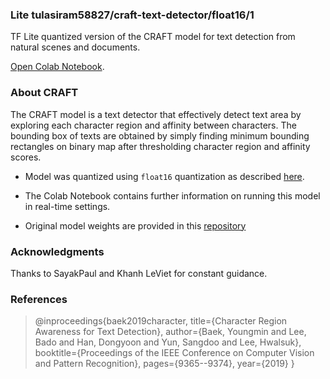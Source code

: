 ### Lite tulasiram58827/craft-text-detector/float16/1

TF Lite quantized version of the CRAFT model for text detection from natural scenes and documents.

<!-- parent-model: tulasiram58827/craft-text-detector/1 -->
<!-- asset-path: https://github.com/tulasiram58827/craft_tflite/releases/download/v0.1.0/craft_model_float16.tar.xz -->

[Open Colab Notebook](https://colab.research.google.com/github/tulasiram58827/craft_tflite/blob/main/colabs/CRAFT_TFLITE.ipynb).

### About CRAFT

The CRAFT model is a text detector that effectively detect text area by exploring each character region and affinity between characters. The bounding box of texts are obtained by simply finding minimum bounding rectangles on binary map after thresholding character region and affinity scores.

- Model was quantized using `float16` quantization as described [here](https://www.tensorflow.org/lite/performance/post_training_float16_quant).

- The Colab Notebook contains further information on running this model in real-time settings.

- Original model weights are provided in this [repository](https://github.com/clovaai/CRAFT-pytorch)

### Acknowledgments

Thanks to SayakPaul and Khanh LeViet for constant guidance.

### References

> @inproceedings{baek2019character,
  title={Character Region Awareness for Text Detection},
  author={Baek, Youngmin and Lee, Bado and Han, Dongyoon and Yun, Sangdoo and Lee, Hwalsuk},
  booktitle={Proceedings of the IEEE Conference on Computer Vision and Pattern Recognition},
  pages={9365--9374},
  year={2019}
}
